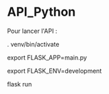 # API_Python
Pour lancer l'API :

. venv/bin/activate

export FLASK_APP=main.py

export FLASK_ENV=development

flask run
